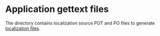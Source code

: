 Application gettext files
=========================

The directory contains localization source POT and PO files to generate [localization files](../../app/lang/).

